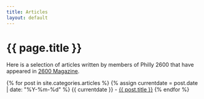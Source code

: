 ```yaml
--- 
title: Articles
layout: default
---
```

# {{ page.title }}

Here is a selection of articles written by members of Philly 2600 that have appeared in [2600 Magazine](https://www.2600.com/).

{% for post in site.categories.articles %}
{% assign currentdate = post.date | date: "%Y-%m-%d" %}
{{ currentdate }} - <a href="{{ post.url }}" title="{{ post.title }}">{{ post.title }}</a>
{% endfor %}

